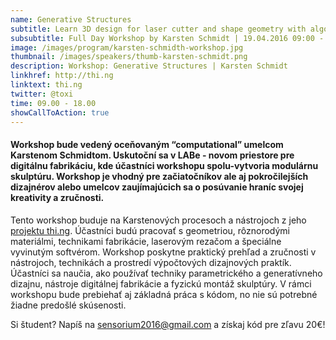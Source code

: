 ```yaml
---
name: Generative Structures
subtitle: Learn 3D design for laser cutter and shape geometry with algorithms
subsubtitle: Full Day Workshop by Karsten Schmidt | 19.04.2016 09:00 - 18:00
image: /images/program/karsten-schmidth-workshop.jpg
thumbnail: /images/speakers/thumb-karsten-schmidt.png
description: Workshop: Generative Structures | Karsten Schmidt
linkhref: http://thi.ng
linktext: thi.ng
twitter: @toxi
time: 09.00 - 18.00
showCallToAction: true
---
```


#### Workshop bude vedený oceňovaným “computational” umelcom Karstenom Schmidtom. Uskutoční sa v LABe - novom priestore pre digitálnu fabrikáciu, kde účastníci workshopu spolu-vytvoria modulárnu skulptúru. Workshop je vhodný pre začiatočníkov ale aj pokročilejších dizajnérov alebo umelcov zaujímajúcich sa o posúvanie hraníc svojej kreativity a zručnosti.

Tento workshop buduje na Karstenových procesoch a nástrojoch z jeho <a href="http://thi.ng/" target="_blank">projektu thi.ng</a>. Účastníci budú pracovať s geometriou, rôznorodými materiálmi, technikami fabrikácie, laserovým rezačom a špeciálne vyvinutým softvérom. Workshop poskytne praktický prehľad a zručnosti v nástrojoch, technikách a prostredí výpočtových dizajnových praktík. Účastníci sa naučia, ako používať techniky parametrického a generatívneho dizajnu, nástroje digitálnej fabrikácie a fyzickú montáž skulptúry. V rámci workshopu bude prebiehať aj základná práca s kódom, no nie sú potrebné žiadne predošlé skúsenosti.

Si študent? Napíš na <a href="mailto:sensorium2016@gmail.com">sensorium2016@gmail.com</a> a získaj kód pre zľavu 20€!